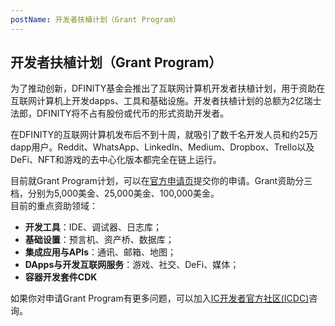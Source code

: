```yaml
---
postName: 开发者扶植计划（Grant Program）
---
```


## 开发者扶植计划（Grant Program）  

为了推动创新，DFINITY基金会推出了互联网计算机开发者扶植计划，用于资助在互联网计算机上开发dapps、工具和基础设施。开发者扶植计划的总额为2亿瑞士法郎，DFINITY将不占有股份或代币的形式资助开发者。<br>  

在DFINITY的互联网计算机发布后不到十周，就吸引了数千名开发人员和约25万dapp用户。Reddit、WhatsApp、LinkedIn、Medium、Dropbox、Trello以及DeFi、NFT和游戏的去中心化版本都完全在链上运行。  <br>

目前就Grant Program计划，可以在[官方申请页](https://dfinity.submittable.com/submit)提交你的申请。Grant资助分三档，分别为5,000美金、25,000美金、100,000美金。<br>
目前的重点资助领域：
-   **开发工具**：IDE、调试器、日志库；
-   **基础设置**：预言机、资产桥、数据库；
-   **集成应用与APIs**：通讯、邮箱、地图；
-   **DApps与开发互联网服务**：游戏、社交、DeFi、媒体；
-   **容器开发套件CDK**

如果你对申请Grant Program有更多问题，可以加入[IC开发者官方社区(ICDC)](https://t.me/+VdtEpjp34AQ2OWJl)咨询。